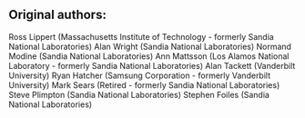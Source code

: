 ## Original authors:

  Ross Lippert     (Massachusetts Institute of Technology - formerly Sandia National Laboratories)
  Alan Wright      (Sandia National Laboratories)
  Normand Modine   (Sandia National Laboratories)
  Ann Mattsson     (Los Alamos National Laboratory - formerly Sandia National Laboratories)
  Alan Tackett     (Vanderbilt University)
  Ryan Hatcher     (Samsung Corporation - formerly Vanderbilt University)
  Mark Sears       (Retired - formerly Sandia National Laboratories)
  Steve Plimpton   (Sandia National Laboratories)
  Stephen Foiles   (Sandia National Laboratories)
